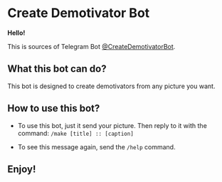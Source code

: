 # Create Demotivator Bot

**Hello!**

This is sources of Telegram Bot
[@CreateDemotivatorBot](http://t.me/CreateDemotivatorBot).

## What this bot can do?

This bot is designed to create demotivators from any picture you want.

## How to use this bot?

- To use this bot, just it send your picture. Then reply to it with the command:
  `/make [title] :: [caption]`

- To see this message again, send the `/help` command.

## Enjoy!